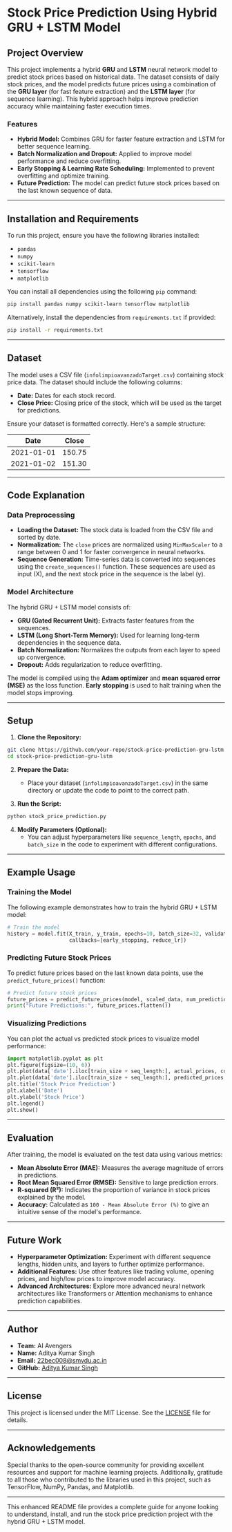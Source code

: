 # Stock Price Prediction Using Hybrid GRU + LSTM Model

## Project Overview
This project implements a hybrid **GRU** and **LSTM** neural network model to predict stock prices based on historical data. The dataset consists of daily stock prices, and the model predicts future prices using a combination of the **GRU layer** (for fast feature extraction) and the **LSTM layer** (for sequence learning). This hybrid approach helps improve prediction accuracy while maintaining faster execution times.

### Features
- **Hybrid Model:** Combines GRU for faster feature extraction and LSTM for better sequence learning.
- **Batch Normalization and Dropout:** Applied to improve model performance and reduce overfitting.
- **Early Stopping & Learning Rate Scheduling:** Implemented to prevent overfitting and optimize training.
- **Future Prediction:** The model can predict future stock prices based on the last known sequence of data.

---

## Installation and Requirements

To run this project, ensure you have the following libraries installed:

- `pandas`
- `numpy`
- `scikit-learn`
- `tensorflow`
- `matplotlib`

You can install all dependencies using the following `pip` command:

```bash
pip install pandas numpy scikit-learn tensorflow matplotlib
```

Alternatively, install the dependencies from `requirements.txt` if provided:

```bash
pip install -r requirements.txt
```

---

## Dataset

The model uses a CSV file (`infolimpioavanzadoTarget.csv`) containing stock price data. The dataset should include the following columns:
- **Date:** Dates for each stock record.
- **Close Price:** Closing price of the stock, which will be used as the target for predictions.

Ensure your dataset is formatted correctly. Here's a sample structure:

| Date       | Close  |
|------------|--------|
| 2021-01-01 | 150.75 |
| 2021-01-02 | 151.30 |

---

## Code Explanation

### Data Preprocessing

- **Loading the Dataset:** The stock data is loaded from the CSV file and sorted by date.
- **Normalization:** The `close` prices are normalized using `MinMaxScaler` to a range between 0 and 1 for faster convergence in neural networks.
- **Sequence Generation:** Time-series data is converted into sequences using the `create_sequences()` function. These sequences are used as input (X), and the next stock price in the sequence is the label (y).

### Model Architecture

The hybrid GRU + LSTM model consists of:
- **GRU (Gated Recurrent Unit):** Extracts faster features from the sequences.
- **LSTM (Long Short-Term Memory):** Used for learning long-term dependencies in the sequence data.
- **Batch Normalization:** Normalizes the outputs from each layer to speed up convergence.
- **Dropout:** Adds regularization to reduce overfitting.

The model is compiled using the **Adam optimizer** and **mean squared error (MSE)** as the loss function. **Early stopping** is used to halt training when the model stops improving.

---

## Setup

1. **Clone the Repository:**

```bash
git clone https://github.com/your-repo/stock-price-prediction-gru-lstm.git
cd stock-price-prediction-gru-lstm
```

2. **Prepare the Data:**
   - Place your dataset (`infolimpioavanzadoTarget.csv`) in the same directory or update the code to point to the correct path.

3. **Run the Script:**

```bash
python stock_price_prediction.py
```

4. **Modify Parameters (Optional):**
   - You can adjust hyperparameters like `sequence_length`, `epochs`, and `batch_size` in the code to experiment with different configurations.

---

## Example Usage

### Training the Model

The following example demonstrates how to train the hybrid GRU + LSTM model:

```python
# Train the model
history = model.fit(X_train, y_train, epochs=10, batch_size=32, validation_data=(X_test, y_test),
                    callbacks=[early_stopping, reduce_lr])
```

### Predicting Future Stock Prices

To predict future prices based on the last known data points, use the `predict_future_prices()` function:

```python
# Predict future stock prices
future_prices = predict_future_prices(model, scaled_data, num_predictions=10)
print("Future Predictions:", future_prices.flatten())
```

### Visualizing Predictions

You can plot the actual vs predicted stock prices to visualize model performance:

```python
import matplotlib.pyplot as plt
plt.figure(figsize=(10, 6))
plt.plot(data['date'].iloc[train_size + seq_length:], actual_prices, color='blue', label='Actual Stock Price')
plt.plot(data['date'].iloc[train_size + seq_length:], predicted_prices, color='red', label='Predicted Stock Price')
plt.title('Stock Price Prediction')
plt.xlabel('Date')
plt.ylabel('Stock Price')
plt.legend()
plt.show()
```

---

## Evaluation

After training, the model is evaluated on the test data using various metrics:
- **Mean Absolute Error (MAE):** Measures the average magnitude of errors in predictions.
- **Root Mean Squared Error (RMSE):** Sensitive to large prediction errors.
- **R-squared (R²):** Indicates the proportion of variance in stock prices explained by the model.
- **Accuracy:** Calculated as `100 - Mean Absolute Error (%)` to give an intuitive sense of the model's performance.

---

## Future Work

- **Hyperparameter Optimization:** Experiment with different sequence lengths, hidden units, and layers to further optimize performance.
- **Additional Features:** Use other features like trading volume, opening prices, and high/low prices to improve model accuracy.
- **Advanced Architectures:** Explore more advanced neural network architectures like Transformers or Attention mechanisms to enhance prediction capabilities.

---

## Author

- **Team:** AI Avengers
- **Name:** Aditya Kumar Singh
- **Email:** 22bec008@smvdu.ac.in
- **GitHub:** [Aditya Kumar Singh](https://github.com/adityakumarsingh)

---

## License

This project is licensed under the MIT License. See the [LICENSE](LICENSE) file for details.

---

## Acknowledgements

Special thanks to the open-source community for providing excellent resources and support for machine learning projects. Additionally, gratitude to all those who contributed to the libraries used in this project, such as TensorFlow, NumPy, Pandas, and Matplotlib.

---

This enhanced README file provides a complete guide for anyone looking to understand, install, and run the stock price prediction project with the hybrid GRU + LSTM model.
